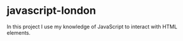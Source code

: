 # javascript-london
In this project I use my knowledge of JavaScript to interact with HTML elements. 
